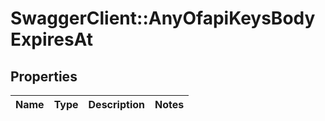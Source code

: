 # SwaggerClient::AnyOfapiKeysBodyExpiresAt

## Properties
Name | Type | Description | Notes
------------ | ------------- | ------------- | -------------

